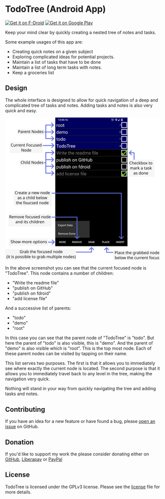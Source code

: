 # TodoTree (Android App)

[<img src="https://fdroid.gitlab.io/artwork/badge/get-it-on.png" alt="Get it on F-Droid" height="80">](https://f-droid.org/packages/nl.tsmeets.todotree)
[<img src="https://play.google.com/intl/en_us/badges/static/images/badges/en_badge_web_generic.png" alt="Get it on Google Play" height="80">](https://play.google.com/store/apps/details?id=nl.tsmeets.todotree)

Keep your mind clear by quickly creating a nested tree of notes and tasks.

Some example usages of this app are:
* Creating quick notes on a given subject
* Exploring complicated ideas for potential projects.
* Maintain a list of tasks that have to be done
* Maintain a list of long term tasks with notes.
* Keep a groceries list

## Design

The whole interface is designed to allow for quick navigation of a deep and complicated tree of tasks and notes.
Adding tasks and notes is also very quick and easy.

![](doc/info.png)

In the above screenshot you can see that the current focused node is "TodoTree". This node contains a number of children:
* "Write the readme file"
* "publish on GitHub"
* "publish on fdroid"
* "add license file"

And a successive list of parents:
* "todo"
* "demo"
* "root"

In this case you can see that the parent node of "TodoTree" is "todo". But here the parent of "todo" is also visible, this is "demo".
And the parent of "demo" is also visible which is "root". This is the top most node. Each of these parent nodes can be visited by tapping on their name.

This list serves two purposes. The first is that it allows you to immediately see where exactly the current node is located.
The second purpose is that it allows you to immediately travel back to any level in the tree, making the navigation very quick.

Nothing will stand in your way from quickly navigating the tree and adding tasks and notes.

## Contributing
If you have an idea for a new feature or have found a bug, please [open an issue](https://github.com/TomSmeets/TodoTree/issues) on GitHub.

## Donation
If you'd like to support my work the please consider donating either on
[GitHub](https://github.com/sponsors/TomSmeets),
[Liberapay](https://liberapay.com/tsmeets) or
[PayPal](https://www.paypal.com/donate/?hosted_button_id=9FYM8Q5LXEFLY)

## License
TodoTree is licensed under the GPLv3 license. Please see the [license](LICENSE.txt) file for more details.
